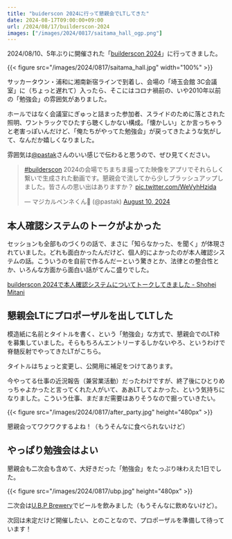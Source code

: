 ```yaml
---
title: "buiderscon 2024に行って懇親会でLTしてきた"
date: 2024-08-17T09:00:00+09:00
url: /2024/08/17/builderscon-2024
images: ["/images/2024/0817/saitama_hall_ogp.png"]
---
```


2024/08/10、5年ぶりに開催された「[builderscon 2024](https://builderscon.io/)」に行ってきました。

{{< figure src="/images/2024/0817/saitama_hall.jpg" width="100%" >}}

サッカータウン・浦和に湘南新宿ラインで到着し、会場の「埼玉会館 3C会議室」に（ちょっと遅れて）入ったら、そこにはコロナ禍前の、いや2010年以前の「勉強会」の雰囲気がありました。

ホールではなく会議室にぎゅっと詰まった参加者、スライドのために落とされた照明、ワントラックでひたすら聴くしかない構成。「懐かしい」とか言っちゃうと老害っぽいんだけど、「俺たちがやってた勉強会」が戻ってきたような気がして、なんだか嬉しくなりました。

雰囲気は[@pastak](https://twitter.com/pastak)さんのいい感じで伝わると思うので、ぜひ見てください。

<blockquote class="twitter-tweet"><p lang="ja" dir="ltr"><a href="https://twitter.com/hashtag/builderscon?src=hash&amp;ref_src=twsrc%5Etfw">#builderscon</a> 2024の会場でちまちま撮ってた映像をアプリでそれらしく繋いで生成された動画です。懇親会で流してから少しブラッシュアップしました。皆さんの思い出はありますか？ <a href="https://t.co/WeVyhHzida">pic.twitter.com/WeVyhHzida</a></p>&mdash; マジカルペンネくん🍝 (@pastak) <a href="https://twitter.com/pastak/status/1822329635394462139?ref_src=twsrc%5Etfw">August 10, 2024</a></blockquote> <script async src="https://platform.twitter.com/widgets.js" charset="utf-8"></script>

<!--more-->

## 本人確認システムのトークがよかった

セッションも全部ものづくりの話で、まさに「知らなかった、を聞く」が体現されていました。どれも面白かったんだけど、個人的によかったのが本人確認システムの話。こういうのを自前で作るんだーという驚きとか、法律との整合性とか、いろんな方面から面白い話がてんこ盛りでした。

[builderscon 2024で本人確認システムについてトークしてきました - Shohei Mitani](https://shohei1913.hatenablog.com/entry/2024/08/13/110000)

## 懇親会LTにプロポーザルを出してLTした

模造紙に名前とタイトルを書く、という「勉強会」な方式で、懇親会でのLT枠を募集していました。そらもちろんエントリーするしかないやろ、というわけで脊髄反射でやってきたLTがこちら。

<script defer class="speakerdeck-embed" data-id="d916e99588664d5980c44c81f2cc33c7" data-ratio="1.7777777777777777" src="//speakerdeck.com/assets/embed.js"></script>

タイトルはちょっと変更し、公開用に補足をつけてあります。

今やってる仕事の近況報告（兼営業活動）だったわけですが、終了後にひとりめっちゃよかったと言ってくれた人がいて、ああLTしてよかった、という気持ちになりました。こういう仕事、まだまだ需要はありそうなので掘っていきたい。

{{< figure src="/images/2024/0817/after_party.jpg" height="480px" >}}

懇親会ってワクワクするよね！（もうそんなに食べられないけど）

## やっぱり勉強会はよい

懇親会も二次会も含めて、大好きだった「勉強会」をたっぷり味わえた1日でした。

{{< figure src="/images/2024/0817/ubp.jpg" height="480px" >}}

二次会は[U.B.P Brewery](https://www.ubpbrewery.jp/)でビールを飲みました（もうそんなに飲めないけど）。

次回は未定だけど開催したい、とのことなので、プロポーザルを準備して待っています！
